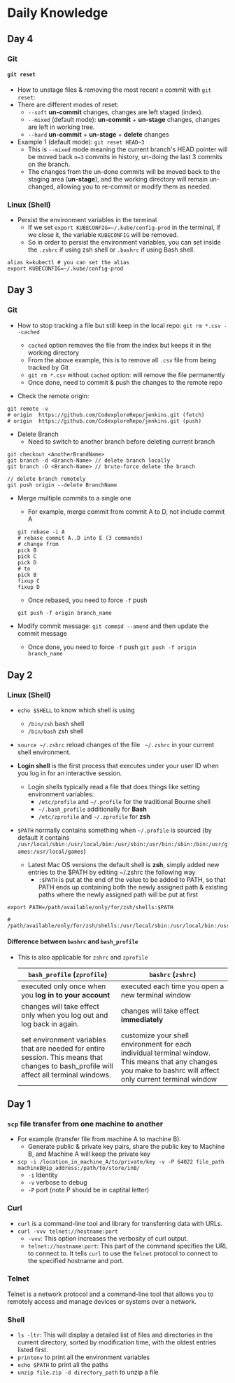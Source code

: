 # Daily Knowledge

## Day 4

### Git

#### `git reset`

- How to unstage files & removing the most recent `n` commit with `git reset`:
- There are different modes of reset:
  - `--soft` **un-commit** changes, changes are left staged (index).
  - `--mixed` (default mode): **un-commit** + **un-stage** changes, changes are left in working tree.
  - `--hard` **un-commit** + **un-stage** + **delete** changes
- Example 1 (default mode): `git reset HEAD~3`
  - This is `--mixed` mode meaning the current branch's HEAD pointer will be moved back `n=3` commits in history, un-doing the last 3 commits on the branch.
  - The changes from the un-done commits will be moved back to the staging area (**un-stage**), and the working directory will remain un-changed, allowing you to re-commit or modify them as needed.

### Linux (Shell)

- Persist the environment variables in the terminal
  - If we set `export KUBECONFIG=~/.kube/config-prod` in the terminal, if we close it, the variable `KUBECONFIG` will be removed.
  - So in order to persist the environment variables, you can set inside the `.zshrc` if using zsh shell or `.bashrc` if using Bash shell.

```Shell
alias k=kubectl # you can set the alias
export KUBECONFIG=~/.kube/config-prod
```

## Day 3

### Git

- How to stop tracking a file but still keep in the local repo: `git rm *.csv --cached`

  - `cached` option removes the file from the index but keeps it in the working directory
  - From the above example, this is to remove all `.csv` file from being tracked by Git
  - `git rm *.csv` without `cached` option: will remove the file permanently
  - Once done, need to commit & push the changes to the remote repo

- Check the remote origin:

```shell
git remote -v
# origin  https://github.com/CodexploreRepo/jenkins.git (fetch)
# origin  https://github.com/CodexploreRepo/jenkins.git (push)
```

- Delete Branch
  - Need to switch to another branch before deleting current branch

```git
git checkout <AnotherBrandName>
git branch -d <Branch-Name> // delete branch locally
git branch -D <Branch-Name> // brute-force delete the branch

// delete branch remotely
git push origin --delete BranchName
```

- Merge multiple commits to a single one

  - For example, merge commit from commit A to D, not include commit A

  ```git
  git rebase -i A
  # rebase commit A..D into E (3 commands)
  # change from
  pick B
  pick C
  pick D
  # to
  pick B
  fixup C
  fixup D
  ```

  - Once rebased, you need to force `-f` push

  ```git
  git push -f origin branch_name
  ```

- Modify commit message: `git commid --amend` and then update the commit message
  - Once done, you need to force `-f` push `git push -f origin branch_name`

## Day 2

### Linux (Shell)

- `echo $SHELL` to know which shell is using
  - `/bin/zsh` bash shell
  - `/bin/bash` zsh shell
- `source ~/.zshrc` reload changes of the file ` ~/.zshrc` in your current shell environment.

- **Login shell** is the first process that executes under your user ID when you log in for an interactive session.
  - Login shells typically read a file that does things like setting environment variables:
    - `/etc/profile` and `~/.profile` for the traditional Bourne shell
    - `~/.bash_profile` additionally for **Bash**
    - `/etc/zprofile` and `~/.zprofile` for **zsh**
- `$PATH` normally contains something when `~/.profile` is sourced (by default it contains `/usr/local/sbin:/usr/local/bin:/usr/sbin:/usr/bin:/sbin:/bin:/usr/games:/usr/local/games`)
  - Latest Mac OS versions the default shell is **zsh**, simply added new entries to the $PATH by editing ~/.zshrc the following way
    - `:$PATH` is put at the end of the value to be added to PATH, so that PATH ends up containing both the newly assigned path & existing paths where the newly assigned path will be put at first

```Shell
export PATH=/path/available/only/for/zsh/shells:$PATH

# /path/available/only/for/zsh/shells:/usr/local/sbin:/usr/local/bin:/usr/sbin:/usr/bin:/sbin:/bin:/usr/games:/usr/local/games`
```

#### Difference between `bashrc` and `bash_profile`

- This is also applicable for `zshrc` and `zprofile`

  | `bash_profile` (`zprofile`)                                                                                                             | `bashrc` (`zshrc`)                                                                                                                                            |
  | --------------------------------------------------------------------------------------------------------------------------------------- | ------------------------------------------------------------------------------------------------------------------------------------------------------------- |
  | executed only once when you **log in to your account**                                                                                  | executed each time you open a new terminal window                                                                                                             |
  | changes will take effect only when you log out and log back in again.                                                                   | changes will take effect **immediately**                                                                                                                      |
  | set environment variables that are needed for entire session. This means that changes to bash_profile will affect all terminal windows. | customize your shell environment for each individual terminal window. This means that any changes you make to bashrc will affect only current terminal window |

## Day 1

### `scp` file transfer from one machine to another

- For example (transfer file from machine A to machine B):
  - Generate public & private key pairs, share the public key to Machine B, and Machine A will keep the private key
- `scp -i /location_in_machine_A/to/private/key -v -P 64022 file_path machineB@ip_address:/path/to/store/inB/`
  - `-i` Identity
  - `-v` verbose to debug
  - `-P` port (note P should be in captital letter)

### Curl

- `curl` is a command-line tool and library for transferring data with URLs.
- `curl -vvv telnet://hostname:port`
  - `-vvv`: This option increases the verbosity of curl output.
  - `telnet://hostname:port`: This part of the command specifies the URL to connect to. It tells `curl` to use the `Telnet` protocol to connect to the specified hostname and port.

### Telnet

Telnet is a network protocol and a command-line tool that allows you to remotely access and manage devices or systems over a network.

### Shell

- `ls -ltr`: This will display a detailed list of files and directories in the current directory, sorted by modification time, with the oldest entries listed first.
- `printenv` to print all the environment variables
- `echo $PATH` to print all the paths
- `unzip file.zip -d directory_path` to unzip a file
